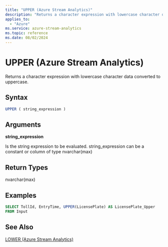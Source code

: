 ```yaml
---
title: "UPPER (Azure Stream Analytics)"
description: "Returns a character expression with lowercase character data converted to uppercase. "
applies_to: 
  - "Azure"
ms.service: azure-stream-analytics
ms.topic: reference
ms.date: 08/02/2024
---
```

# UPPER (Azure Stream Analytics)
  Returns a character expression with lowercase character data converted to uppercase.  
  
 ## Syntax  
  
```SQL   
UPPER ( string_expression )  
```  
  
## Arguments  
 **string_expression**  
  
 Is the string expression to be evaluated. string_expression can be a constant or column of type nvarchar(max)  
  
## Return Types  
 nvarchar(max)  
  
## Examples  
  
```SQL  
SELECT TollId, EntryTime, UPPER(LicensePlate) AS LicensePlate_Upper  
FROM Input  
```  
  
## See Also  
 [LOWER &#40;Azure Stream Analytics&#41;](lower-azure-stream-analytics.md)  
  
  
